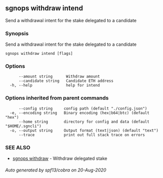 ## sgnops withdraw intend

Send a withdrawal intent for the stake delegated to a candidate

### Synopsis

Send a withdrawal intent for the stake delegated to a candidate

```
sgnops withdraw intend [flags]
```

### Options

```
      --amount string      Withdraw amount
      --candidate string   Candidate ETH address
  -h, --help               help for intend
```

### Options inherited from parent commands

```
      --config string     config path (default "./config.json")
  -e, --encoding string   Binary encoding (hex|b64|btc) (default "hex")
      --home string       directory for config and data (default "$HOME/.sgncli")
  -o, --output string     Output format (text|json) (default "text")
      --trace             print out full stack trace on errors
```

### SEE ALSO

* [sgnops withdraw](sgnops_withdraw.md)	 - Withdraw delegated stake

###### Auto generated by spf13/cobra on 20-Aug-2020
